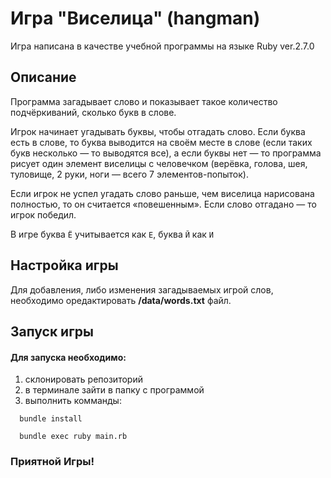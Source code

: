 # Игра "Виселица" (hangman)
Игра написана в качестве учебной программы  на языке Ruby ver.2.7.0
## Описание
Программа загадывает слово и показывает такое количество подчёркиваний, сколько букв в слове.

Игрок начинает угадывать буквы, чтобы отгадать слово. Если буква есть в слове, то буква выводится 
на своём месте в слове (если таких букв несколько — то выводятся все), а если буквы нет — то программа рисует 
один элемент виселицы с человечком (верёвка, голова, шея, туловище, 2 руки, ноги — всего 7 элементов-попыток).

Если игрок не успел угадать слово раньше, чем виселица нарисована полностью, то он считается «повешенным».
Если слово отгадано — то игрок победил.

В игре буква `Ё` учитывается как `Е`, буква `Й` как `И`

## Настройка игры
Для добавления, либо изменения загадываемых игрой слов, необходимо оредактировать **/data/words.txt** файл.

## Запуск игры
#### Для запуска необходимо:
1. склонировать репозиторий
2. в терминале зайти в папку с программой
3. выполнить комманды: 
```
  bundle install
```
```
  bundle exec ruby main.rb
```

### Приятной Игры!
